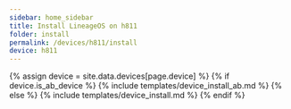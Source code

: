 ```yaml
---
sidebar: home_sidebar
title: Install LineageOS on h811
folder: install
permalink: /devices/h811/install
device: h811
---
```

{% assign device = site.data.devices[page.device] %}
{% if device.is_ab_device %}
{% include templates/device_install_ab.md %}
{% else %}
{% include templates/device_install.md %}
{% endif %}
